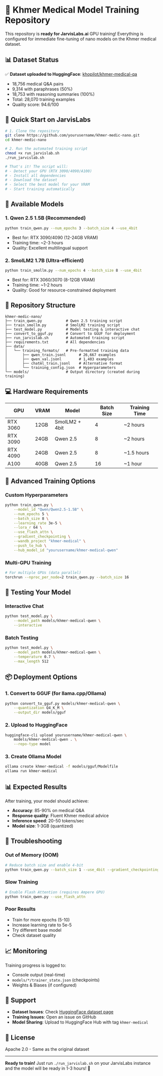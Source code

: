 # 🚀 Khmer Medical Model Training Repository

This repository is **ready for JarvisLabs.ai** GPU training! Everything is configured for immediate fine-tuning of nano models on the Khmer medical dataset.

## 📊 Dataset Status

✅ **Dataset uploaded to HuggingFace**: [khopilot/khmer-medical-qa](https://huggingface.co/datasets/khopilot/khmer-medical-qa)
- 18,756 medical Q&A pairs
- 9,314 with paraphrases (50%)
- 18,753 with reasoning summaries (100%)
- Total: 28,070 training examples
- Quality score: 94.6/100

## 🎯 Quick Start on JarvisLabs

```bash
# 1. Clone the repository
git clone https://github.com/yourusername/khmer-medic-nano.git
cd khmer-medic-nano

# 2. Run the automated training script
chmod +x run_jarvislab.sh
./run_jarvislab.sh

# That's it! The script will:
# - Detect your GPU (RTX 3090/4090/A100)
# - Install all dependencies
# - Download the dataset
# - Select the best model for your VRAM
# - Start training automatically
```

## 🤖 Available Models

### 1. Qwen 2.5 1.5B (Recommended)
```bash
python train_qwen.py --num_epochs 3 --batch_size 4 --use_4bit
```
- Best for: RTX 3090/4090 (12-24GB VRAM)
- Training time: ~2-3 hours
- Quality: Excellent multilingual support

### 2. SmolLM2 1.7B (Ultra-efficient)
```bash
python train_smollm.py --num_epochs 4 --batch_size 8 --use_4bit
```
- Best for: RTX 3060/3070 (8-12GB VRAM)
- Training time: ~1-2 hours
- Quality: Good for resource-constrained deployment

## 📁 Repository Structure

```
khmer-medic-nano/
├── train_qwen.py           # Qwen 2.5 training script
├── train_smollm.py         # SmolLM2 training script
├── test_model.py           # Model testing & interactive chat
├── convert_to_gguf.py      # Convert to GGUF for deployment
├── run_jarvislab.sh        # Automated training script
├── requirements.txt        # All dependencies
├── data/
│   └── training_formats/   # Pre-formatted training data
│       ├── qwen_train.jsonl      # 26,667 examples
│       ├── qwen_val.jsonl        # 1,403 examples
│       ├── chatml_train.jsonl    # Alternative format
│       └── training_config.json  # Hyperparameters
└── models/                 # Output directory (created during training)
```

## 💻 Hardware Requirements

| GPU | VRAM | Model | Batch Size | Training Time |
|-----|------|-------|------------|---------------|
| RTX 3060 | 12GB | SmolLM2 + 4bit | 4 | ~2 hours |
| RTX 3090 | 24GB | Qwen 2.5 | 8 | ~2 hours |
| RTX 4090 | 24GB | Qwen 2.5 | 8 | ~1.5 hours |
| A100 | 40GB | Qwen 2.5 | 16 | ~1 hour |

## 🔧 Advanced Training Options

### Custom Hyperparameters
```bash
python train_qwen.py \
    --model_id "Qwen/Qwen2.5-1.5B" \
    --num_epochs 5 \
    --batch_size 8 \
    --learning_rate 3e-5 \
    --lora_r 64 \
    --use_flash_attn \
    --gradient_checkpointing \
    --wandb_project "khmer-medical" \
    --push_to_hub \
    --hub_model_id "yourusername/khmer-medical-qwen"
```

### Multi-GPU Training
```bash
# For multiple GPUs (data parallel)
torchrun --nproc_per_node=2 train_qwen.py --batch_size 16
```

## 🧪 Testing Your Model

### Interactive Chat
```bash
python test_model.py \
    --model_path models/khmer-medical-qwen \
    --interactive
```

### Batch Testing
```bash
python test_model.py \
    --model_path models/khmer-medical-qwen \
    --temperature 0.7 \
    --max_length 512
```

## 📦 Deployment Options

### 1. Convert to GGUF (for llama.cpp/Ollama)
```bash
python convert_to_gguf.py models/khmer-medical-qwen \
    --quantization Q4_K_M \
    --output_dir models/gguf
```

### 2. Upload to HuggingFace
```bash
huggingface-cli upload yourusername/khmer-medical-qwen \
    models/khmer-medical-qwen . \
    --repo-type model
```

### 3. Create Ollama Model
```bash
ollama create khmer-medical -f models/gguf/Modelfile
ollama run khmer-medical
```

## 📊 Expected Results

After training, your model should achieve:
- **Accuracy**: 85-90% on medical Q&A
- **Response quality**: Fluent Khmer medical advice
- **Inference speed**: 20-50 tokens/sec
- **Model size**: 1-3GB (quantized)

## 🐛 Troubleshooting

### Out of Memory (OOM)
```bash
# Reduce batch size and enable 4-bit
python train_qwen.py --batch_size 1 --use_4bit --gradient_checkpointing
```

### Slow Training
```bash
# Enable Flash Attention (requires Ampere GPU)
python train_qwen.py --use_flash_attn
```

### Poor Results
- Train for more epochs (5-10)
- Increase learning rate to 5e-5
- Try different base model
- Check dataset quality

## 📈 Monitoring

Training progress is logged to:
- Console output (real-time)
- `models/*/trainer_state.json` (checkpoints)
- Weights & Biases (if configured)

## 🤝 Support

- **Dataset Issues**: Check [HuggingFace dataset page](https://huggingface.co/datasets/khopilot/khmer-medical-qa)
- **Training Issues**: Open an issue on GitHub
- **Model Sharing**: Upload to HuggingFace Hub with tag `khmer-medical`

## 📜 License

Apache 2.0 - Same as the original dataset

---

**Ready to train!** Just run `./run_jarvislab.sh` on your JarvisLabs instance and the model will be ready in 1-3 hours! 🚀